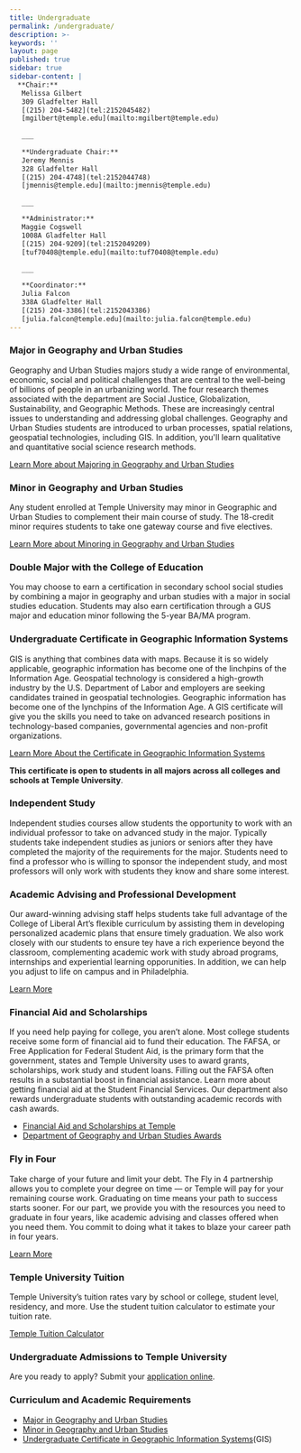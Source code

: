 ```yaml
---
title: Undergraduate
permalink: /undergraduate/
description: >- 
keywords: ''
layout: page
published: true
sidebar: true
sidebar-content: |
  **Chair:**  
   Melissa Gilbert  
   309 Gladfelter Hall  
   [(215) 204-5482](tel:2152045482)  
   [mgilbert@temple.edu](mailto:mgilbert@temple.edu)   
   
   ___
   
   **Undergraduate Chair:**  
   Jeremy Mennis  
   328 Gladfelter Hall    
   [(215) 204-4748](tel:2152044748)    
   [jmennis@temple.edu](mailto:jmennis@temple.edu)   
   
   ___

   **Administrator:**  
   Maggie Cogswell  
   1008A Gladfelter Hall    
   [(215) 204-9209](tel:2152049209)   
   [tuf70408@temple.edu](mailto:tuf70408@temple.edu)      
   
   ___

   **Coordinator:**  
   Julia Falcon  
   338A Gladfelter Hall    
   [(215) 204-3386](tel:2152043386)   
   [julia.falcon@temple.edu](mailto:julia.falcon@temple.edu)
---
```

### Major in Geography and Urban Studies
Geography and Urban Studies majors study a wide range of environmental, economic, social and political challenges that are central to the well-being of billions of people in an urbanizing world. The four research themes associated with the department are Social Justice, Globalization, Sustainability, and Geographic Methods. These are increasingly central issues to understanding and addressing global challenges. Geography and Urban Studies students are introduced to urban processes, spatial relations, geospatial technologies, including GIS. In addition, you'll learn qualitative and quantitative social science research methods.

[Learn More about Majoring in Geography and Urban Studies](http://bulletin.temple.edu/undergraduate/liberal-arts/geography-urban-studies/ba-geography-urban-studies/)

### Minor in Geography and Urban Studies
Any student enrolled at Temple University may minor in Geographic and Urban Studies to complement their main course of study. The 18-credit minor requires students to take one gateway course and five electives.

[Learn More about Minoring in Geography and Urban Studies](http://bulletin.temple.edu/undergraduate/liberal-arts/geography-urban-studies/minor-geography-urban-studies/)

### Double Major with the College of Education
You may choose to earn a certification in secondary school social studies by combining a major in geography and urban studies with a major in social studies education. Students may also earn certification through a GUS major and education minor following the 5-year BA/MA program.

### Undergraduate Certificate in Geographic Information Systems
GIS is anything that combines data with maps. Because it is so widely applicable, geographic information has become one of the linchpins of the Information Age. Geospatial technology is considered a high-growth industry by the U.S. Department of Labor and employers are seeking candidates trained in geospatial technologies. Geographic information has become one of the lynchpins of the Information Age. A GIS certificate will give you the skills you need to take on advanced research positions in technology-based companies, governmental agencies and non-profit organizations. 

[Learn More About the Certificate in Geographic Information Systems](http://bulletin.temple.edu/undergraduate/liberal-arts/geography-urban-studies/certificate-geographic-information-systems/)

**This certificate is open to students in all majors across all colleges and schools at Temple University**.

### Independent Study
Independent studies courses allow students the opportunity to work with an individual professor to take on advanced study in the major. Typically students take independent studies as juniors or seniors after they have completed the majority of the requirements for the major. Students need to find a professor who is willing to sponsor the independent study, and most professors will only work with students they know and share some interest. 

### Academic Advising and Professional Development
Our award-winning advising staff helps students take full advantage of the College of Liberal Art’s flexible curriculum by assisting them in developing personalized academic plans that ensure timely graduation. We also work closely with our students to ensure tey have a rich experience beyond the classroom, complementing academic work with study abroad programs, internships and experiential learning opporunities. In addition, we can help you adjust to life on campus and in Philadelphia. 

[Learn More](https://liberalarts.temple.edu/advising)

### Financial Aid and Scholarships
If you need help paying for college, you aren’t alone. Most college students receive some form of financial aid to fund their education. The FAFSA, or Free Application for Federal Student Aid, is the primary form that the government, states and Temple University uses to award grants, scholarships, work study and student loans. Filling out the FAFSA often results in a substantial boost in financial assistance. Learn more about getting financial aid at the Student Financial Services. Our department also rewards undergraduate students with outstanding academic records with cash awards. 

- [Financial Aid and Scholarships at Temple](https://sfs.temple.edu/financial-aid-types)
- [Department of Geography and Urban Studies Awards](https://develop.cla.temple.edu/geography-and-urban-studies/resources/)

### Fly in Four
Take charge of your future and limit your debt. The Fly in 4 partnership allows you to complete your degree on time — or Temple will pay for your remaining course work. Graduating on time means your path to success starts sooner. For our part, we provide you with the resources you need to graduate in four years, like academic advising and classes offered when you need them. You commit to doing what it takes to blaze your career path in four years.

[Learn More](http://fly.temple.edu/)

### Temple University Tuition
Temple University’s tuition rates vary by school or college, student level, residency, and more. Use the student tuition calculator to estimate your tuition rate.

[Temple Tuition Calculator](https://bursar.temple.edu/tuition-and-fees/tuition-rates)

### Undergraduate Admissions to Temple University
Are you ready to apply? Submit your [application online](admissions.temple.edu/apply).

### Curriculum and Academic Requirements

- [Major in Geography and Urban Studies](#major)
- [Minor in Geography and Urban Studies](#minor)
- [Undergraduate Certificate in Geographic Information Systems](#undergraduate-certificate-in-geographic-information-systems)(GIS)
